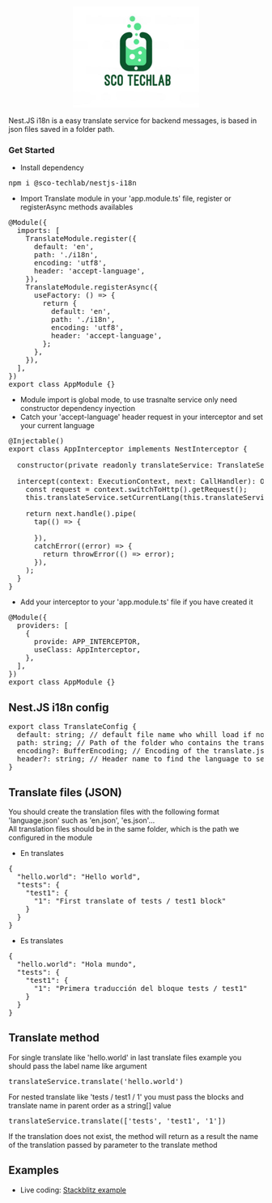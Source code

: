 <p align="center">
  <img src="sco-techlab.png" alt="plot" width="250" />
</p>
Nest.JS i18n is a easy translate service for backend messages, is based in json files saved in a folder path.

### Get Started
- Install dependency
<pre>
npm i @sco-techlab/nestjs-i18n
</pre>
- Import Translate module in your 'app.module.ts' file, register or registerAsync methods availables
<pre>
@Module({
  imports: [
    TranslateModule.register({
      default: 'en',
      path: './i18n',
      encoding: 'utf8',
      header: 'accept-language',
    }),
    TranslateModule.registerAsync({
      useFactory: () => {
        return {
          default: 'en',
          path: './i18n',
          encoding: 'utf8',
          header: 'accept-language',
        };
      },
    }),
  ],
})
export class AppModule {}
</pre>
- Module import is global mode, to use trasnalte service only need constructor dependency inyection
- Catch your 'accept-language' header request in your interceptor and set your current language
<pre>
@Injectable()
export class AppInterceptor implements NestInterceptor {

  constructor(private readonly translateService: TranslateService) {}

  intercept(context: ExecutionContext, next: CallHandler): Observable&lt;any&gt; {
    const request = context.switchToHttp().getRequest();
    this.translateService.setCurrentLang(this.translateService.requestLanguage(request));
    
    return next.handle().pipe(
      tap(() => {
        
      }),
      catchError((error) => {
        return throwError(() => error);
      }),
    );
  }
}
</pre>
- Add your interceptor to your 'app.module.ts' file if you have created it
<pre>
@Module({
  providers: [
    {
      provide: APP_INTERCEPTOR,
      useClass: AppInterceptor,
    },
  ],
})
export class AppModule {}
</pre>


## Nest.JS i18n config
<pre>
export class TranslateConfig {
  default: string; // default file name who whill load if no accept-language header provided or accept-language header value not exists
  path: string; // Path of the folder who contains the translate.json files
  encoding?: BufferEncoding; // Encoding of the translate.json file by default value is 'utf8'
  header?: string; // Header name to find the language to set to the service in the interceptor by default value is 'accept-language'
}
</pre>


## Translate files (JSON)
You should create the translation files with the following format 'language.json' such as 'en.json', 'es.json'... <br>
All translation files should be in the same folder, which is the path we configured in the module<br>

- En translates
<pre>
{
  "hello.world": "Hello world",
  "tests": {
    "test1": {
      "1": "First translate of tests / test1 block"
    }
  }
}
</pre>
- Es translates
<pre>
{
  "hello.world": "Hola mundo",
  "tests": {
    "test1": {
      "1": "Primera traducción del bloque tests / test1"
    }
  }
}
</pre>

## Translate method
For single translate like 'hello.world' in last translate files example you should pass the label name like argument
<pre>
translateService.translate('hello.world')
</pre>

For nested translate like 'tests / test1 / 1' you must pass the blocks and translate name in parent order as a string[] value
<pre>
translateService.translate(['tests', 'test1', '1'])
</pre>

If the translation does not exist, the method will return as a result the name of the translation passed by parameter to the translate method

## Examples
- Live coding: [Stackblitz example](https://stackblitz.com/edit/sco-techlab-nestjs-i18n?file=src%2Fapp.interceptor.ts)
